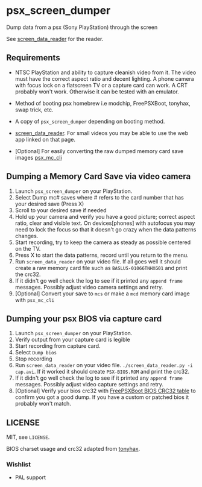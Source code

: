 psx_screen_dumper
=================

Dump data from a psx (Sony PlayStation) through the screen

See [screen_data_reader](https://github.com/G4Vi/screen_data_reader/) for the reader.

## Requirements
* NTSC PlayStation and ability to capture cleanish video from it. The video must have the correct aspect ratio and decent lighting. A phone camera with focus lock on a flatscreen TV or a capture card can work. A CRT probably won't work. Otherwise it can be tested with an emulator.

* Method of booting psx homebrew i.e modchip, FreePSXBoot, tonyhax, swap trick, etc.

* A copy of `psx_screen_dumper` depending on booting method.

* [screen_data_reader](https://github.com/G4Vi/screen_data_reader/). For small videos you may be able to use the web app linked on that page.

* [Optional] For easily converting the raw dumped memory card save images [psx_mc_cli](https://github.com/G4Vi/psx_mc_cli)

## Dumping a Memory Card Save via video camera

1. Launch `psx_screen_dumper` on your PlayStation.
2. Select Dump mc# saves where # refers to the card number that has your desired save (Press X)
3. Scroll to your desired save if needed
4. Hold up your camera and verify you have a good picture; correct aspect ratio, clear and visible text. On devices[phones] with autofocus you may need to lock the focus so that it doesn't go crazy when the data patterns changes.
5. Start recording, try to keep the camera as steady as possible centered on the TV.
6. Press X to start the data patterns, record until you return to the menu.
7. Run `screen_data_reader` on your video file. If all goes well it should create a raw memory card file such as `BASLUS-01066TNHXG01` and print the crc32.
8. If it didn't go well check the log to see if it printed any `append frame` messages. Possibly adjust video camera settings and retry.
9. [Optional] Convert your save to `mcs` or make a `mcd` memory card image with `psx_mc_cli`

## Dumping your psx BIOS via capture card
1. Launch `psx_screen_dumper` on your PlayStation.
2. Verify output from your capture card is legible
3. Start recording from capture card.
4. Select `Dump bios`
5. Stop recording
6. Run `screen_data_reader` on your video file. `./screen_data_reader.py -i cap.avi`. If it worked it should create `PSX-BIOS.ROM` and print the crc32.
7. If it didn't go well check the log to see if it printed any `append frame` messages. Possibly adjust video capture settings and retry.
8. [Optional] Verify your bios crc32 with [FreePSXBoot BIOS CRC32 table](https://github.com/brad-lin/FreePSXBoot#downloads) to confirm you got a good dump. If you have a custom or patched bios it probably won't match.

## LICENSE
MIT, see `LICENSE`.


BIOS charset usage and crc32 adapted from [tonyhax](https://github.com/socram8888/tonyhax/).

### Wishlist
- PAL support